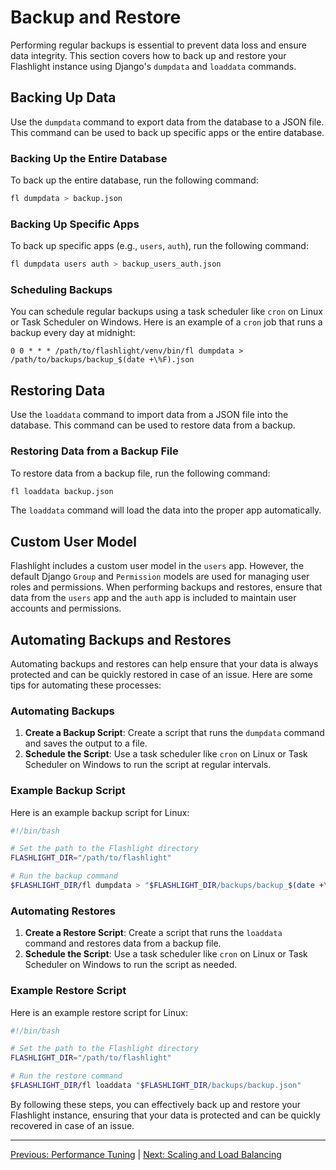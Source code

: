 # Backup and Restore

Performing regular backups is essential to prevent data loss and ensure data integrity. This section covers how to back up and restore your Flashlight instance using Django's `dumpdata` and `loaddata` commands.

## Backing Up Data
Use the `dumpdata` command to export data from the database to a JSON file. This command can be used to back up specific apps or the entire database.

### Backing Up the Entire Database
To back up the entire database, run the following command:

```bash
fl dumpdata > backup.json
```

### Backing Up Specific Apps
To back up specific apps (e.g., `users`, `auth`), run the following command:

```bash
fl dumpdata users auth > backup_users_auth.json
```

### Scheduling Backups
You can schedule regular backups using a task scheduler like `cron` on Linux or Task Scheduler on Windows. Here is an example of a `cron` job that runs a backup every day at midnight:

```cron
0 0 * * * /path/to/flashlight/venv/bin/fl dumpdata > /path/to/backups/backup_$(date +\%F).json
```

## Restoring Data
Use the `loaddata` command to import data from a JSON file into the database. This command can be used to restore data from a backup.

### Restoring Data from a Backup File
To restore data from a backup file, run the following command:

```bash
fl loaddata backup.json
```

The `loaddata` command will load the data into the proper app automatically.

## Custom User Model
Flashlight includes a custom user model in the `users` app. However, the default Django `Group` and `Permission` models are used for managing user roles and permissions. When performing backups and restores, ensure that data from the `users` app and the `auth` app is included to maintain user accounts and permissions.

## Automating Backups and Restores
Automating backups and restores can help ensure that your data is always protected and can be quickly restored in case of an issue. Here are some tips for automating these processes:

### Automating Backups
1. **Create a Backup Script**: Create a script that runs the `dumpdata` command and saves the output to a file.
2. **Schedule the Script**: Use a task scheduler like `cron` on Linux or Task Scheduler on Windows to run the script at regular intervals.

### Example Backup Script
Here is an example backup script for Linux:

```bash
#!/bin/bash

# Set the path to the Flashlight directory
FLASHLIGHT_DIR="/path/to/flashlight"

# Run the backup command
$FLASHLIGHT_DIR/fl dumpdata > "$FLASHLIGHT_DIR/backups/backup_$(date +\%F).json"
```

### Automating Restores
1. **Create a Restore Script**: Create a script that runs the `loaddata` command and restores data from a backup file.
2. **Schedule the Script**: Use a task scheduler like `cron` on Linux or Task Scheduler on Windows to run the script as needed.

### Example Restore Script
Here is an example restore script for Linux:

```bash
#!/bin/bash

# Set the path to the Flashlight directory
FLASHLIGHT_DIR="/path/to/flashlight"

# Run the restore command
$FLASHLIGHT_DIR/fl loaddata "$FLASHLIGHT_DIR/backups/backup.json"
```

By following these steps, you can effectively back up and restore your Flashlight instance, ensuring that your data is protected and can be quickly recovered in case of an issue.

---

[Previous: Performance Tuning](Performance_Tuning.md) | [Next: Scaling and Load Balancing](Scaling_and_Load_Balancing.md)
